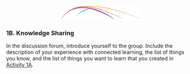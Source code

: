 <div style="text-align:center"><img src="/assets/CL_Swoosh.png" alt=""/></div>

### 1B. Knowledge Sharing

In the discussion forum, introduce yourself to the group. Include the description of your experience with connected learning, the list of things you know, and the list of things you want to learn that you created in [Activity 1A](/1_introduction/section_1_activities/1a.html). 